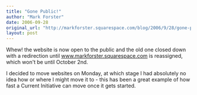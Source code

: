 ```yaml
---
title: "Gone Public!"
author: "Mark Forster"
date: 2006-09-28
original_url: "http://markforster.squarespace.com/blog/2006/9/28/gone-public.html"
layout: post
---
```


Whew! the website is now open to the public and the old one closed down with a redirection until www.markforster.squarespace.com is reassigned, which won't be until October 2nd.

I decided to move websites on Monday, at which stage I had absolutely no idea how or where I might move it to - this has been a great example of how fast a Current Initiative can move once it gets started.
